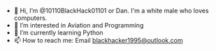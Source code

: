 - 👋 Hi, I’m @10110BlackHack01101 or Dan. I'm a white male who loves computers.
- 👀 I’m interested in Aviation and Programming
- 🌱 I’m currently learning Python
- 📫 How to reach me: Email blackhacker1995@outlook.com
